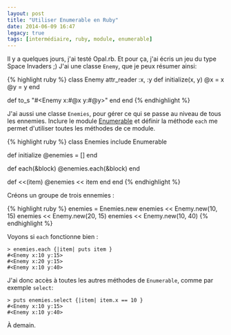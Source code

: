 ```yaml
---
layout: post
title: "Utiliser Enumerable en Ruby"
date: 2014-06-09 16:47
legacy: true
tags: [intermédiaire, ruby, module, enumerable]
---
```




Il y a quelques jours, j'ai testé Opal.rb. Et pour ça, j'ai écris un jeu
du type Space Invaders ;) J'ai une classe `Enemy`, que je peux résumer ainsi:

{% highlight ruby %}
class Enemy
  attr_reader :x, :y
  def initialize(x, y)
    @x = x
    @y = y
  end

  def to_s
    "#<Enemy x:#@x y:#@y>"
  end
end
{% endhighlight %}

<!-- more -->

J'ai aussi une classe `Enemies`, pour gérer ce qui se passe au niveau de
tous les ennemies. Inclure le module [Enumerable](http://ruby-doc.org/core-2.1.2/Enumerable.html)
et définir la méthode `each` me permet d'utiliser toutes les méthodes de ce
module.

{% highlight ruby %}
class Enemies
  include Enumerable

  def initialize
    @enemies = []
  end

  def each(&block)
    @enemies.each(&block)
  end

  def <<(item)
    @enemies << item
  end
end
{% endhighlight %}

Créons un groupe de trois ennemies :

{% highlight ruby %}
enemies = Enemies.new
enemies << Enemy.new(10, 15)
enemies << Enemy.new(20, 15)
enemies << Enemy.new(10, 40)
{% endhighlight %}

Voyons si `each` fonctionne bien :

    > enemies.each {|item| puts item }
    #<Enemy x:10 y:15>
    #<Enemy x:20 y:15>
    #<Enemy x:10 y:40>

J'ai donc accès à toutes les autres méthodes de `Enumerable`, comme par
exemple `select`:

    > puts enemies.select {|item| item.x == 10 }
    #<Enemy x:10 y:15>
    #<Enemy x:10 y:40>



À demain.


